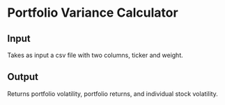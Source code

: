 # Portfolio Variance Calculator

## Input
Takes as input a csv file with two columns, ticker and weight.

## Output
Returns portfolio volatility, portfolio returns, and individual stock volatility.
